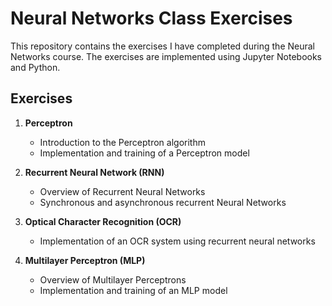 # Neural Networks Class Exercises

This repository contains the exercises I have completed during the Neural Networks course. The exercises are implemented using Jupyter Notebooks and Python.

## Exercises

1. **Perceptron**
   - Introduction to the Perceptron algorithm
   - Implementation and training of a Perceptron model

2. **Recurrent Neural Network (RNN)**
   - Overview of Recurrent Neural Networks
   - Synchronous and asynchronous recurrent Neural Networks

3. **Optical Character Recognition (OCR)**
   - Implementation of an OCR system using recurrent neural networks

4. **Multilayer Perceptron (MLP)**
   - Overview of Multilayer Perceptrons
   - Implementation and training of an MLP model
